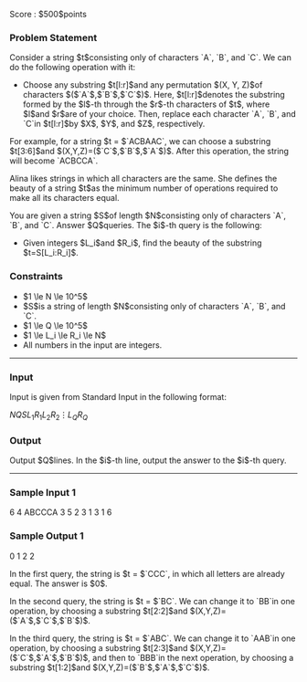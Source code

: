 
<div>

<span>

<span>

<p>
Score : $500$points
</p>

<div>

<section>

### **Problem Statement**

<p>
Consider a string $t$consisting only of characters `A`, `B`, and `C`.
We can do the following operation with it:
</p>

<ul>

<li>
Choose any substring $t[l:r]$and any permutation $(X, Y, Z)$of characters $($`A`$,$`B`$,$`C`$)$. Here, $t[l:r]$denotes the substring formed by the $l$-th through the $r$-th characters of $t$, where $l$and $r$are of your choice. Then, replace each character `A`, `B`, and `C`in $t[l:r]$by $X$, $Y$, and $Z$, respectively.
</li>

</ul>

<p>
For example, for a string $t = $`ACBAAC`, we can choose a substring $t[3:6]$and $(X,Y,Z)=($`C`$,$`B`$,$`A`$)$.
After this operation, the string will become `ACBCCA`.
</p>

<p>
Alina likes strings in which all characters are the same. She defines the beauty of a string $t$as the minimum number of operations required to make all its characters equal.
</p>

<p>
You are given a string $S$of length $N$consisting only of characters `A`, `B`, and `C`.
Answer $Q$queries. The $i$-th query is the following:
</p>

<ul>

<li>
Given integers $L_i$and $R_i$, find the beauty of the substring $t=S[L_i:R_i]$.
</li>

</ul>

</section>

</div>

<div>

<section>

### **Constraints**

<ul>

<li>
$1 \le N \le 10^5$
</li>

<li>
$S$is a string of length $N$consisting only of characters `A`, `B`, and `C`.
</li>

<li>
$1 \le Q \le 10^5$
</li>

<li>
$1 \le L_i \le R_i \le N$
</li>

<li>
All numbers in the input are integers.
</li>

</ul>

</section>

</div>

---

<div>

<div>

<section>

### **Input**

<p>
Input is given from Standard Input in the following format:
</p>

<div>

$N$$Q$$S$$L_1$$R_1$$L_2$$R_2$$\vdots$$L_Q$$R_Q$
</div>

</section>

</div>

<div>

<section>

### **Output**

<p>
Output $Q$lines. In the $i$-th line, output the answer to the $i$-th query.
</p>

</section>

</div>

</div>

---

<div>

<section>

### **Sample Input 1**

<div>

6 4
ABCCCA
3 5
2 3
1 3
1 6

</div>

</section>

</div>

<div>

<section>

### **Sample Output 1**

<div>

0
1
2
2

</div>

<p>
In the first query, the string is $t = $`CCC`, in which all letters are already equal. The answer is $0$.
</p>

<p>
In the second query, the string is $t = $`BC`. We can change it to `BB`in one operation, by choosing a substring $t[2:2]$and $(X,Y,Z)=($`A`$,$`C`$,$`B`$)$.
</p>

<p>
In the third query, the string is $t = $`ABC`. We can change it to `AAB`in one operation, by choosing a substring $t[2:3]$and $(X,Y,Z)=($`C`$,$`A`$,$`B`$)$, and then to `BBB`in the next operation, by choosing a substring $t[1:2]$and $(X,Y,Z)=($`B`$,$`A`$,$`C`$)$.
</p>

</section>

</div>

</span>

</span>

</div>
